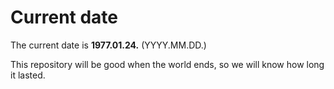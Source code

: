 # Current date

The current date is **1977.01.24.** (YYYY.MM.DD.)

This repository will be good when the world ends, so we will know how long it lasted.